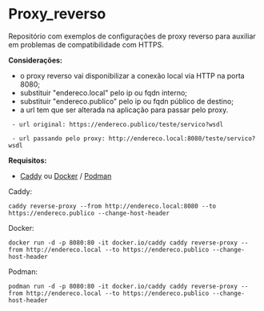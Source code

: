 # Proxy_reverso

Repositório com exemplos de configurações de proxy reverso para auxiliar em problemas de compatibilidade com HTTPS.

**Considerações:**

- o proxy reverso vai disponibilizar a conexão local via HTTP na porta 8080;
- substituir "endereco.local" pelo ip ou fqdn interno;
- substituir "endereco.publico" pelo ip ou fqdn público de destino;
- a url tem que ser alterada na aplicação para passar pelo proxy. 

```
 - url original: https://endereco.publico/teste/servico?wsdl
 
 - url passando pelo proxy: http://endereco.local:8080/teste/servico?wsdl
```

**Requisitos:**

- [Caddy](https://caddyserver.com/) ou [Docker](https://www.docker.com/get-started/) / [Podman](https://podman.io/) 


Caddy:
```
caddy reverse-proxy --from http://endereco.local:8080 --to https://endereco.publico --change-host-header
```

Docker:
```
docker run -d -p 8080:80 -it docker.io/caddy caddy reverse-proxy --from http://endereco.local --to https://endereco.publico --change-host-header
```

Podman: 
```
podman run -d -p 8080:80 -it docker.io/caddy caddy reverse-proxy --from http://endereco.local --to https://endereco.publico --change-host-header
```
